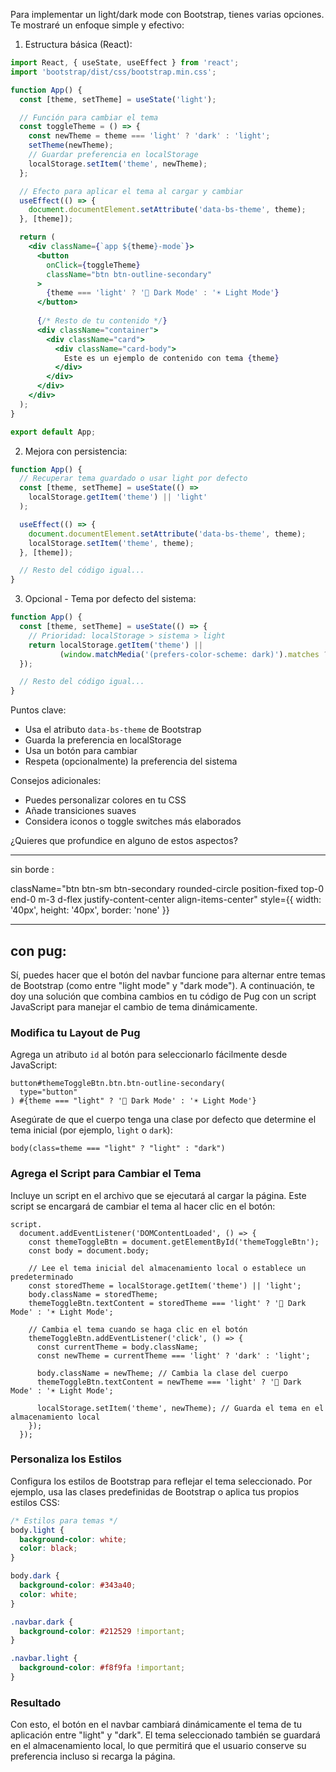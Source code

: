 Para implementar un light/dark mode con Bootstrap, tienes varias opciones. Te mostraré un enfoque simple y efectivo:

1. Estructura básica (React):
```jsx
import React, { useState, useEffect } from 'react';
import 'bootstrap/dist/css/bootstrap.min.css';

function App() {
  const [theme, setTheme] = useState('light');

  // Función para cambiar el tema
  const toggleTheme = () => {
    const newTheme = theme === 'light' ? 'dark' : 'light';
    setTheme(newTheme);
    // Guardar preferencia en localStorage
    localStorage.setItem('theme', newTheme);
  };

  // Efecto para aplicar el tema al cargar y cambiar
  useEffect(() => {
    document.documentElement.setAttribute('data-bs-theme', theme);
  }, [theme]);

  return (
    <div className={`app ${theme}-mode`}>
      <button 
        onClick={toggleTheme} 
        className="btn btn-outline-secondary"
      >
        {theme === 'light' ? '🌙 Dark Mode' : '☀️ Light Mode'}
      </button>
      
      {/* Resto de tu contenido */}
      <div className="container">
        <div className="card">
          <div className="card-body">
            Este es un ejemplo de contenido con tema {theme}
          </div>
        </div>
      </div>
    </div>
  );
}

export default App;
```

2. Mejora con persistencia:
```jsx
function App() {
  // Recuperar tema guardado o usar light por defecto
  const [theme, setTheme] = useState(() => 
    localStorage.getItem('theme') || 'light'
  );

  useEffect(() => {
    document.documentElement.setAttribute('data-bs-theme', theme);
    localStorage.setItem('theme', theme);
  }, [theme]);

  // Resto del código igual...
}
```

3. Opcional - Tema por defecto del sistema:
```jsx
function App() {
  const [theme, setTheme] = useState(() => {
    // Prioridad: localStorage > sistema > light
    return localStorage.getItem('theme') || 
           (window.matchMedia('(prefers-color-scheme: dark)').matches ? 'dark' : 'light');
  });

  // Resto del código igual...
}
```

Puntos clave:
- Usa el atributo `data-bs-theme` de Bootstrap
- Guarda la preferencia en localStorage
- Usa un botón para cambiar
- Respeta (opcionalmente) la preferencia del sistema

Consejos adicionales:
- Puedes personalizar colores en tu CSS
- Añade transiciones suaves
- Considera iconos o toggle switches más elaborados

¿Quieres que profundice en alguno de estos aspectos?

<hr>
sin borde :

className="btn btn-sm btn-secondary rounded-circle position-fixed top-0 end-0 m-3 d-flex justify-content-center align-items-center"
  style={{ width: '40px', height: '40px', border: 'none' }}


<hr>

## con pug:

Sí, puedes hacer que el botón del navbar funcione para alternar entre temas de Bootstrap (como entre "light mode" y "dark mode"). A continuación, te doy una solución que combina cambios en tu código de Pug con un script JavaScript para manejar el cambio de tema dinámicamente.

### Modifica tu Layout de Pug
Agrega un atributo `id` al botón para seleccionarlo fácilmente desde JavaScript:

```pug
button#themeToggleBtn.btn.btn-outline-secondary(
  type="button"
) #{theme === "light" ? '🌙 Dark Mode' : '☀️ Light Mode'}
```

Asegúrate de que el cuerpo tenga una clase por defecto que determine el tema inicial (por ejemplo, `light` o `dark`):

```pug
body(class=theme === "light" ? "light" : "dark")
```

### Agrega el Script para Cambiar el Tema
Incluye un script en el archivo que se ejecutará al cargar la página. Este script se encargará de cambiar el tema al hacer clic en el botón:

```pug
script.
  document.addEventListener('DOMContentLoaded', () => {
    const themeToggleBtn = document.getElementById('themeToggleBtn');
    const body = document.body;

    // Lee el tema inicial del almacenamiento local o establece un predeterminado
    const storedTheme = localStorage.getItem('theme') || 'light';
    body.className = storedTheme;
    themeToggleBtn.textContent = storedTheme === 'light' ? '🌙 Dark Mode' : '☀️ Light Mode';

    // Cambia el tema cuando se haga clic en el botón
    themeToggleBtn.addEventListener('click', () => {
      const currentTheme = body.className;
      const newTheme = currentTheme === 'light' ? 'dark' : 'light';

      body.className = newTheme; // Cambia la clase del cuerpo
      themeToggleBtn.textContent = newTheme === 'light' ? '🌙 Dark Mode' : '☀️ Light Mode';

      localStorage.setItem('theme', newTheme); // Guarda el tema en el almacenamiento local
    });
  });
```

### Personaliza los Estilos
Configura los estilos de Bootstrap para reflejar el tema seleccionado. Por ejemplo, usa las clases predefinidas de Bootstrap o aplica tus propios estilos CSS:

```css
/* Estilos para temas */
body.light {
  background-color: white;
  color: black;
}

body.dark {
  background-color: #343a40;
  color: white;
}

.navbar.dark {
  background-color: #212529 !important;
}

.navbar.light {
  background-color: #f8f9fa !important;
}
```

### Resultado
Con esto, el botón en el navbar cambiará dinámicamente el tema de tu aplicación entre "light" y "dark". El tema seleccionado también se guardará en el almacenamiento local, lo que permitirá que el usuario conserve su preferencia incluso si recarga la página.